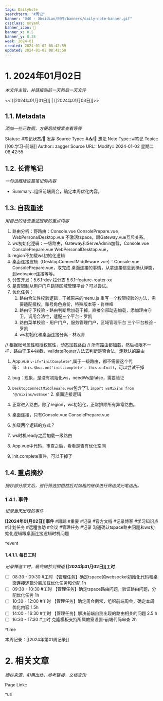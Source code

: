 ```yaml
---
tags: DailyNote
searchterm: "#周记"
banner: "040 - Obsidian/附件/banners/daily-note-banner.gif"
cssclass: noyaml
banner_icon: 💌
banner_x: 0.5
banner_y: 0.38
week: 2024-01
created: 2024-01-02 08:42:59
updated: 2024-01-02 08:42:59
---
```


# 1. 2024年01月02日

_本文件主旨，并链接到前一天和后一天文件_

<< [[2024年01月01日]] | [[2024年01月03日]]>>

## 1.1. Metadata

_添加一些元数据，方便后续搜索查看等等_

Status:: #笔记状态/🌱 发芽
Source Type:: #📥/💭 想法 
Note Type:: #笔记
Topic:: [[00.学习-前端]]
Author:: zagger
Source URL::
Modify:: 2024-01-02 星期二 08:42:55

## 1.2. 长青笔记

_一句话概括这篇笔记的内容_

- Summary::组织前端周会，确定本周优化内容。

## 1.3. 自我重述

_用自己的话去重述提取的重点内容_


1. 路由分析：野路由：Console.vue ConsolePrepare.vue，WebPersonalDesktop.vue 不激活tspace，跟Gateway.vue互斥关系。
2. ws初始化逻辑：一级路由，Gateway和ServeAdmin加载，Console.vue ConsolePrepare.vue WebPersonalDesktop.vue，
3. region不加载ws初始化逻辑
4. 桌面连接逻辑（DesktopConnectMiddleware.vue）：Console.vue ConsolePrepare.vue，取完成 桌面连接的事情，从拿连接信息到确认弹窗，到webspice连接等等。
5. 分支开发：5.6.1-dev 拉分支 5.6.1-feature-router-xx 
6. 是否限制从用户门户跳转区域管理平台？可以尝试。
7. 优化任务：
	1. 路由合法性校验逻辑：干掉原来的menu.js 重写一个权限校验的方法，需要适配授权，账号角色身份，特殊版本等 - 肖林峰
	2. 路由守卫校验 - 路由判断后加载干掉，直接全部动态加载，添加理由守卫，调用合法性，适配三个平台 - 罗凯
	3. 路由菜单校验 - 用户门户，服务管理门户，区域管理平台 三个平台校验 - 罗凯
	4. ws初始化和桌面连接分离 - 林汉青

// 根据账号属性和授权属性，动态加载路由
// 所有路由都加载，然后权限不一样，路由守卫中拦截，validateRouter方法去判断是否合法，走默认的路由


1. App.vue  `v-if="initComplete"`,属于一级路由，都不需要这个代码：` this.$bus.on('init.complete', this.onInit)`，可以尝试干掉
2. bug：现象，是没有初始化ws，needWs是false，需要验证
3. `DesktopConnectMiddleware.vue`包含了1. `import wsMixins from '@/mixins/wsBase'` 2. 桌面连接逻辑
4. 正常进入路由，除了region，ws初始化，正常排除所有异常路由。
5. 桌面连接，只有Console.vue ConsolePrepare.vue
6. 加载两个逻辑的方式？

1. ws时机ready之后加载一级路由
2. App.vue中代码，审查之后，看看是否有优化空间
3. init.complete事件，可以干掉了

## 1.4. 重点摘抄

_摘抄部分原文后，进行筛选加粗然后对加粗的继续进行筛选荧光笔选出。_

### 1.4.1. 事件

_记录当天出现的事件_

**[[2024年01月02日]]事件** 
#跟踪 #重要 #记录 #官方文档 #记录博客 #学习知识点 #计划任务 #远程协助 #会议 #管理任务
#记录 沟通确认tspace路由问题和ws初始化逻辑跟桌面连接逻辑时机问题

^event

#### 1.4.1.1. 每日工时

_记录禅道工时，最终摘抄到禅道_
**[[2024年01月02日]]工时**
- [ ] 08:30 - 09:30 #工时 【管理任务】确定tspace的websocket初始化代码和桌面连接逻辑分离加载优化任务和分配 1h
- [ ] 09:30 - 10:30 #工时 【管理任务】确定tspace路由问题，验证路由问题，分配优化任务 1h
- [ ] 10:30 - 12:00 #工时 【管理任务】确定周会例常，组织前端周会，确定本周优化内容 1.5h
- [ ] 14:00 - 16:30 #工时 【管理任务】解决前端自测出现的路由相关的问题 2.5 h
- [ ] 16:30 - 17:30 #工时 克隆模板支持所属教室设置-前端代码审查 2h

^time

本周记录：[[2024年第01周记录]]

# 2. 相关文章

_摘抄来源，引用出处，参考链接，文档查询_

Page Link::

^url
